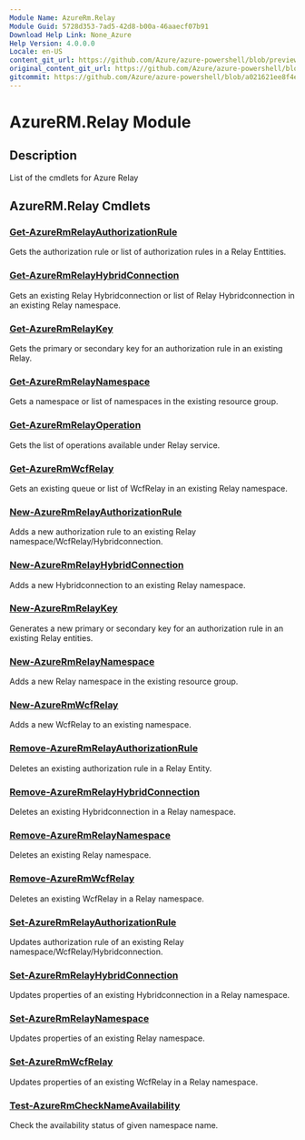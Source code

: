 ```yaml
---
Module Name: AzureRm.Relay
Module Guid: 5728d353-7ad5-42d8-b00a-46aaecf07b91
Download Help Link: None_Azure
Help Version: 4.0.0.0
Locale: en-US
content_git_url: https://github.com/Azure/azure-powershell/blob/preview/src/ResourceManager/Relay/Commands.Relay/help/AzureRM.Relay.md
original_content_git_url: https://github.com/Azure/azure-powershell/blob/preview/src/ResourceManager/Relay/Commands.Relay/help/AzureRM.Relay.md
gitcommit: https://github.com/Azure/azure-powershell/blob/a021621ee8f4e38eef8224fac6c40f4a804aab0a
---
```


# AzureRM.Relay Module
## Description
List of the cmdlets for Azure Relay

## AzureRM.Relay Cmdlets
### [Get-AzureRmRelayAuthorizationRule](Get-AzureRmRelayAuthorizationRule.md)
Gets the authorization rule or list of authorization rules in a Relay Enttities.

### [Get-AzureRmRelayHybridConnection](Get-AzureRmRelayHybridConnection.md)
Gets an existing Relay Hybridconnection or list of Relay Hybridconnection in an existing Relay namespace.

### [Get-AzureRmRelayKey](Get-AzureRmRelayKey.md)
Gets the primary or secondary key for an authorization rule in an existing Relay.

### [Get-AzureRmRelayNamespace](Get-AzureRmRelayNamespace.md)
Gets a namespace or list of namespaces in the existing resource group.

### [Get-AzureRmRelayOperation](Get-AzureRmRelayOperation.md)
Gets the list of operations available under Relay service.

### [Get-AzureRmWcfRelay](Get-AzureRmWcfRelay.md)
Gets an existing queue or list of WcfRelay in an existing Relay namespace.

### [New-AzureRmRelayAuthorizationRule](New-AzureRmRelayAuthorizationRule.md)
Adds a new authorization rule to an existing Relay namespace/WcfRelay/Hybridconnection.

### [New-AzureRmRelayHybridConnection](New-AzureRmRelayHybridConnection.md)
Adds a new Hybridconnection to an existing Relay namespace.

### [New-AzureRmRelayKey](New-AzureRmRelayKey.md)
Generates a new primary or secondary key for an authorization rule in an existing Relay entities.

### [New-AzureRmRelayNamespace](New-AzureRmRelayNamespace.md)
Adds a new Relay namespace in the existing resource group.

### [New-AzureRmWcfRelay](New-AzureRmWcfRelay.md)
Adds a new WcfRelay to an existing namespace.

### [Remove-AzureRmRelayAuthorizationRule](Remove-AzureRmRelayAuthorizationRule.md)
Deletes an existing authorization rule in a Relay Entity.

### [Remove-AzureRmRelayHybridConnection](Remove-AzureRmRelayHybridConnection.md)
Deletes an existing Hybridconnection in a Relay namespace.

### [Remove-AzureRmRelayNamespace](Remove-AzureRmRelayNamespace.md)
Deletes an existing Relay namespace.

### [Remove-AzureRmWcfRelay](Remove-AzureRmWcfRelay.md)
Deletes an existing WcfRelay in a Relay namespace.

### [Set-AzureRmRelayAuthorizationRule](Set-AzureRmRelayAuthorizationRule.md)
Updates authorization rule of an existing Relay namespace/WcfRelay/Hybridconnection.

### [Set-AzureRmRelayHybridConnection](Set-AzureRmRelayHybridConnection.md)
Updates properties of an existing Hybridconnection in a Relay namespace.

### [Set-AzureRmRelayNamespace](Set-AzureRmRelayNamespace.md)
Updates properties of an existing Relay namespace.

### [Set-AzureRmWcfRelay](Set-AzureRmWcfRelay.md)
Updates properties of an existing WcfRelay in a Relay namespace.

### [Test-AzureRmCheckNameAvailability](Test-AzureRmCheckNameAvailability.md)
Check the availability status of given namespace name.

